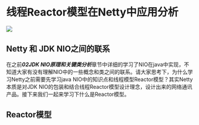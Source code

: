 # 线程Reactor模型在Netty中应用分析

![](https://codingguide-1256975789.cos.ap-beijing.myqcloud.com/codingguide/img/netty.png)



## Netty 和 JDK NIO之间的联系

在之前***02JDK NIO原理和关键类分析***章节中详细的学习了NIO在java中实现，不知道大家有没有理解NIO中的一些概念和类之间的联系。请大家思考下，为什么学习Netty之前需要先学习java NIO中的知识点和线程模型Reactor模型？其实Netty本质是对JDK NIO的包装和结合线程Reactor模型设计理念，设计出来的网络通讯产品。接下来我们一起来学习下什么是Reactor模型。



## Reactor模型
